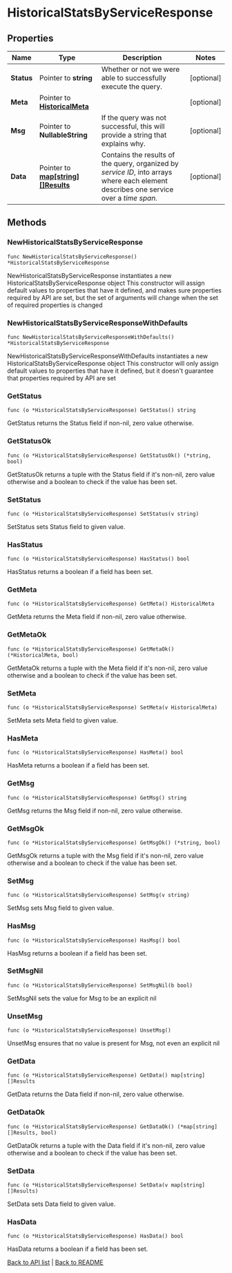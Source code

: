 # HistoricalStatsByServiceResponse

## Properties

Name | Type | Description | Notes
------------ | ------------- | ------------- | -------------
**Status** | Pointer to **string** | Whether or not we were able to successfully execute the query. | [optional] 
**Meta** | Pointer to [**HistoricalMeta**](HistoricalMeta.md) |  | [optional] 
**Msg** | Pointer to **NullableString** | If the query was not successful, this will provide a string that explains why. | [optional] 
**Data** | Pointer to [**map[string][]Results**](array.md) | Contains the results of the query, organized by *service ID*, into arrays where each element describes one service over a *time span*. | [optional] 

## Methods

### NewHistoricalStatsByServiceResponse

`func NewHistoricalStatsByServiceResponse() *HistoricalStatsByServiceResponse`

NewHistoricalStatsByServiceResponse instantiates a new HistoricalStatsByServiceResponse object
This constructor will assign default values to properties that have it defined,
and makes sure properties required by API are set, but the set of arguments
will change when the set of required properties is changed

### NewHistoricalStatsByServiceResponseWithDefaults

`func NewHistoricalStatsByServiceResponseWithDefaults() *HistoricalStatsByServiceResponse`

NewHistoricalStatsByServiceResponseWithDefaults instantiates a new HistoricalStatsByServiceResponse object
This constructor will only assign default values to properties that have it defined,
but it doesn't guarantee that properties required by API are set

### GetStatus

`func (o *HistoricalStatsByServiceResponse) GetStatus() string`

GetStatus returns the Status field if non-nil, zero value otherwise.

### GetStatusOk

`func (o *HistoricalStatsByServiceResponse) GetStatusOk() (*string, bool)`

GetStatusOk returns a tuple with the Status field if it's non-nil, zero value otherwise
and a boolean to check if the value has been set.

### SetStatus

`func (o *HistoricalStatsByServiceResponse) SetStatus(v string)`

SetStatus sets Status field to given value.

### HasStatus

`func (o *HistoricalStatsByServiceResponse) HasStatus() bool`

HasStatus returns a boolean if a field has been set.

### GetMeta

`func (o *HistoricalStatsByServiceResponse) GetMeta() HistoricalMeta`

GetMeta returns the Meta field if non-nil, zero value otherwise.

### GetMetaOk

`func (o *HistoricalStatsByServiceResponse) GetMetaOk() (*HistoricalMeta, bool)`

GetMetaOk returns a tuple with the Meta field if it's non-nil, zero value otherwise
and a boolean to check if the value has been set.

### SetMeta

`func (o *HistoricalStatsByServiceResponse) SetMeta(v HistoricalMeta)`

SetMeta sets Meta field to given value.

### HasMeta

`func (o *HistoricalStatsByServiceResponse) HasMeta() bool`

HasMeta returns a boolean if a field has been set.

### GetMsg

`func (o *HistoricalStatsByServiceResponse) GetMsg() string`

GetMsg returns the Msg field if non-nil, zero value otherwise.

### GetMsgOk

`func (o *HistoricalStatsByServiceResponse) GetMsgOk() (*string, bool)`

GetMsgOk returns a tuple with the Msg field if it's non-nil, zero value otherwise
and a boolean to check if the value has been set.

### SetMsg

`func (o *HistoricalStatsByServiceResponse) SetMsg(v string)`

SetMsg sets Msg field to given value.

### HasMsg

`func (o *HistoricalStatsByServiceResponse) HasMsg() bool`

HasMsg returns a boolean if a field has been set.

### SetMsgNil

`func (o *HistoricalStatsByServiceResponse) SetMsgNil(b bool)`

 SetMsgNil sets the value for Msg to be an explicit nil

### UnsetMsg
`func (o *HistoricalStatsByServiceResponse) UnsetMsg()`

UnsetMsg ensures that no value is present for Msg, not even an explicit nil
### GetData

`func (o *HistoricalStatsByServiceResponse) GetData() map[string][]Results`

GetData returns the Data field if non-nil, zero value otherwise.

### GetDataOk

`func (o *HistoricalStatsByServiceResponse) GetDataOk() (*map[string][]Results, bool)`

GetDataOk returns a tuple with the Data field if it's non-nil, zero value otherwise
and a boolean to check if the value has been set.

### SetData

`func (o *HistoricalStatsByServiceResponse) SetData(v map[string][]Results)`

SetData sets Data field to given value.

### HasData

`func (o *HistoricalStatsByServiceResponse) HasData() bool`

HasData returns a boolean if a field has been set.


[Back to API list](../README.md#documentation-for-api-endpoints) | [Back to README](../README.md)
